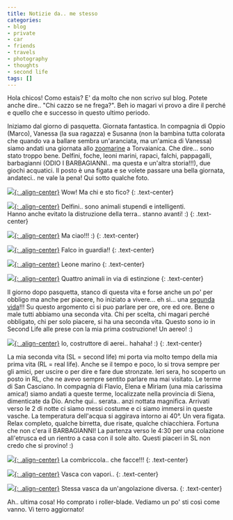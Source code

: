 ```yaml
---
title: Notizie da.. me stesso
categories:
- blog
- private
- car
- friends
- travels
- photography
- thoughts
- second life
tags: []
---
```

Hola chicos! Como estais? E' da molto che non scrivo sul blog. Potete anche
dire.. "Chi cazzo se ne frega?". Beh io magari vi provo a dire il perché e
quello che e successo in questo ultimo periodo.

Iniziamo dal giorno di pasquetta. Giornata fantastica. In compagnia di Oppio
(Marco), Vanessa (la sua ragazza) e Susanna (non la bambina tutta colorata che
quando va a ballare sembra un'aranciata, ma un'amica di Vanessa) siamo andati
una giornata allo [zoomarine](http://www.zoomarine.it/) a Torvaianica. Che
dire... sono stato troppo bene. Delfini, foche, leoni marini, rapaci, falchi,
pappagalli, barbagianni (ODIO I BARBAGIANNI.. ma questa e un'altra storia!!!),
due giochi acquatici. Il posto è una figata e se volete passare una bella
giornata, andateci.. ne vale la pena! Qui sotto qualche foto.

[![]({{site.url}}/images/img_1202.jpg){: .align-center}]({{site.url}}/images/img_1202.jpg)
Wow! Ma chi e sto fico?
{: .text-center}

[![]({{site.url}}/images/img_1189.jpg){: .align-center}]({{site.url}}/images/img_1189.jpg)
Delfini.. sono animali stupendi e intelligenti.  
Hanno anche evitato la distruzione della terra.. stanno avanti! :)
{: .text-center}

[![]({{site.url}}/images/img_1178.jpg){: .align-center}]({{site.url}}/images/img_1178.jpg)
Ma ciao!!! :)
{: .text-center}

[![]({{site.url}}/images/img_1134.jpg){: .align-center}]({{site.url}}/images/img_1134.jpg)
Falco in guardia!!
{: .text-center}

[![]({{site.url}}/images/img_1112.jpg){: .align-center}]({{site.url}}/images/img_1112.jpg)
Leone marino
{: .text-center}

[![]({{site.url}}/images/img_1096.jpg){: .align-center}]({{site.url}}/images/img_1096.jpg)
Quattro animali in via di estinzione
{: .text-center}

Il giorno dopo pasquetta, stanco di questa vita e forse anche un po' per
obbligo ma anche per piacere, ho iniziato a vivere... eh si... una [segunda
vida](http://secondlife.com/)!!! Su questo argomento ci si puo parlare per
ore, ore ed ore. Bene o male tutti abbiamo una seconda vita. Chi per scelta,
chi magari perché obbligato, chi per solo piacere, si ha una seconda vita.
Questo sono io in Second Life alle prese con la mia prima costruzione! Un
aereo! :)

[![]({{site.url}}/images/second_life.jpg){: .align-center}]({{site.url}}/images/second_life.jpg)
Io, costruttore di aerei.. hahaha! :)
{: .text-center}
  
La mia seconda vita (SL = second life) mi porta via molto tempo della mia
prima vita (RL = real life). Anche se il tempo e poco, lo si trova sempre per
gli amici, per uscire o per dire e fare due stronzate. Ieri sera, ho scoperto
un posto in RL, che ne avevo sempre sentito parlare ma mai visitato. Le terme
di San Casciano. In compagnia di Flavio, Elena e Miriam (una mia carissima
amica!) siamo andati a queste terme, localizzate nella provincia di Siena,
dimenticate da Dio. Anche qui.. serata.. anzi nottata magnifica. Arrivati
verso le 2 di notte ci siamo messi costume e ci siamo immersi in queste
vasche. La temperatura dell'acqua si aggirava intorno ai 40°. Un vera figata.
Relax completo, qualche birretta, due risate, qualche chiacchiera. Fortuna che
non c'era il BARBAGIANNI! La partenza verso le 4:30 per una colazione
all'etrusca ed un rientro a casa con il sole alto. Questi piaceri in SL non
credo che si provino! :)

[![]({{site.url}}/images/img_1265.jpg){: .align-center}]({{site.url}}/images/img_1265.jpg)
La combriccola.. che facce!!!
{: .text-center}

[![]({{site.url}}/images/img_1259.jpg){: .align-center}]({{site.url}}/images/img_1259.jpg)
Vasca con vapori..
{: .text-center}

[![]({{site.url}}/images/img_1257.jpg){: .align-center}]({{site.url}}/images/img_1257.jpg)
Stessa vasca da un'angolazione diversa.
{: .text-center}

Ah.. ultima cosa! Ho comprato i roller-blade. Vediamo un po' sti così come
vanno. Vi terro aggiornato!

